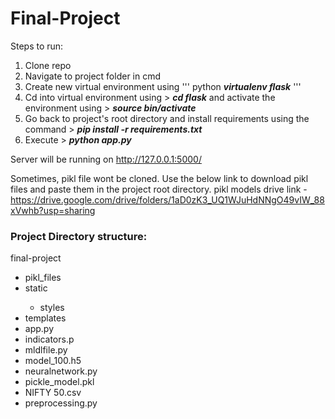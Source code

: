# Final-Project

Steps to run:

1. Clone repo
2. Navigate to project folder in cmd 
3. Create new virtual environment using  ''' python <i> **virtualenv flask**</i> '''
4. Cd into virtual environment using > <i> **cd flask** </i> and activate the environment using > <i>**source bin/activate**</i>
5. Go back to project's root directory and install requirements using the command > <i>**pip install -r requirements.txt**</i>
7. Execute > <i>**python app.py**</i>

Server will be running on http://127.0.0.1:5000/ 

Sometimes, pikl file wont be cloned. Use the below link to download pikl files and paste them in the project root directory.
pikl models drive link - https://drive.google.com/drive/folders/1aD0zK3_UQ1WJuHdNNgO49vIW_88xVwhb?usp=sharing

### Project Directory structure:

final-project
<ul>
   <li>pikl_files</li>
   <li>static</li>
   <ul><li>styles</li></ul>
   <li>templates</li>
   <li>app.py</li>
   <li>indicators.p</li>
   <li>mldlfile.py</li>
   <li>model_100.h5</li>
   <li>neuralnetwork.py</li>
   <li>pickle_model.pkl</li>
   <li>NIFTY 50.csv</li>
   <li>preprocessing.py</li>

</ul>

